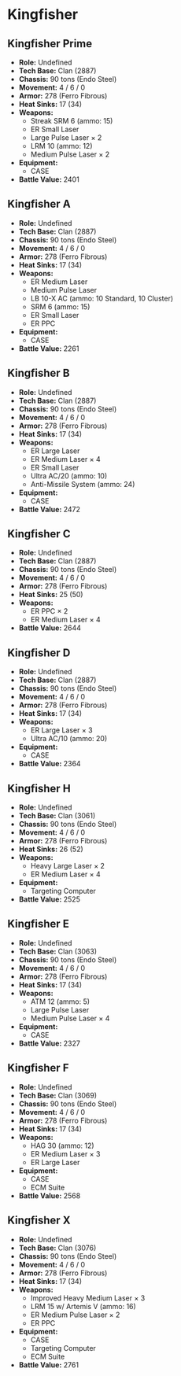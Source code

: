 # Kingfisher
## Kingfisher Prime
- **Role:** Undefined
- **Tech Base:** Clan (2887)
- **Chassis:** 90 tons (Endo Steel)
- **Movement:** 4 / 6 / 0
- **Armor:** 278 (Ferro Fibrous)
- **Heat Sinks:** 17 (34)
- **Weapons:**
  - Streak SRM 6 (ammo: 15)
  - ER Small Laser
  - Large Pulse Laser × 2
  - LRM 10 (ammo: 12)
  - Medium Pulse Laser × 2
- **Equipment:**
  - CASE
- **Battle Value:** 2401

## Kingfisher A
- **Role:** Undefined
- **Tech Base:** Clan (2887)
- **Chassis:** 90 tons (Endo Steel)
- **Movement:** 4 / 6 / 0
- **Armor:** 278 (Ferro Fibrous)
- **Heat Sinks:** 17 (34)
- **Weapons:**
  - ER Medium Laser
  - Medium Pulse Laser
  - LB 10-X AC (ammo: 10 Standard, 10 Cluster)
  - SRM 6 (ammo: 15)
  - ER Small Laser
  - ER PPC
- **Equipment:**
  - CASE
- **Battle Value:** 2261

## Kingfisher B
- **Role:** Undefined
- **Tech Base:** Clan (2887)
- **Chassis:** 90 tons (Endo Steel)
- **Movement:** 4 / 6 / 0
- **Armor:** 278 (Ferro Fibrous)
- **Heat Sinks:** 17 (34)
- **Weapons:**
  - ER Large Laser
  - ER Medium Laser × 4
  - ER Small Laser
  - Ultra AC/20 (ammo: 10)
  - Anti-Missile System (ammo: 24)
- **Equipment:**
  - CASE
- **Battle Value:** 2472

## Kingfisher C
- **Role:** Undefined
- **Tech Base:** Clan (2887)
- **Chassis:** 90 tons (Endo Steel)
- **Movement:** 4 / 6 / 0
- **Armor:** 278 (Ferro Fibrous)
- **Heat Sinks:** 25 (50)
- **Weapons:**
  - ER PPC × 2
  - ER Medium Laser × 4
- **Battle Value:** 2644

## Kingfisher D
- **Role:** Undefined
- **Tech Base:** Clan (2887)
- **Chassis:** 90 tons (Endo Steel)
- **Movement:** 4 / 6 / 0
- **Armor:** 278 (Ferro Fibrous)
- **Heat Sinks:** 17 (34)
- **Weapons:**
  - ER Large Laser × 3
  - Ultra AC/10 (ammo: 20)
- **Equipment:**
  - CASE
- **Battle Value:** 2364

## Kingfisher H
- **Role:** Undefined
- **Tech Base:** Clan (3061)
- **Chassis:** 90 tons (Endo Steel)
- **Movement:** 4 / 6 / 0
- **Armor:** 278 (Ferro Fibrous)
- **Heat Sinks:** 26 (52)
- **Weapons:**
  - Heavy Large Laser × 2
  - ER Medium Laser × 4
- **Equipment:**
  - Targeting Computer
- **Battle Value:** 2525

## Kingfisher E
- **Role:** Undefined
- **Tech Base:** Clan (3063)
- **Chassis:** 90 tons (Endo Steel)
- **Movement:** 4 / 6 / 0
- **Armor:** 278 (Ferro Fibrous)
- **Heat Sinks:** 17 (34)
- **Weapons:**
  - ATM 12 (ammo: 5)
  - Large Pulse Laser
  - Medium Pulse Laser × 4
- **Equipment:**
  - CASE
- **Battle Value:** 2327

## Kingfisher F
- **Role:** Undefined
- **Tech Base:** Clan (3069)
- **Chassis:** 90 tons (Endo Steel)
- **Movement:** 4 / 6 / 0
- **Armor:** 278 (Ferro Fibrous)
- **Heat Sinks:** 17 (34)
- **Weapons:**
  - HAG 30 (ammo: 12)
  - ER Medium Laser × 3
  - ER Large Laser
- **Equipment:**
  - CASE
  - ECM Suite
- **Battle Value:** 2568

## Kingfisher X
- **Role:** Undefined
- **Tech Base:** Clan (3076)
- **Chassis:** 90 tons (Endo Steel)
- **Movement:** 4 / 6 / 0
- **Armor:** 278 (Ferro Fibrous)
- **Heat Sinks:** 17 (34)
- **Weapons:**
  - Improved Heavy Medium Laser × 3
  - LRM 15 w/ Artemis V (ammo: 16)
  - ER Medium Pulse Laser × 2
  - ER PPC
- **Equipment:**
  - CASE
  - Targeting Computer
  - ECM Suite
- **Battle Value:** 2761

